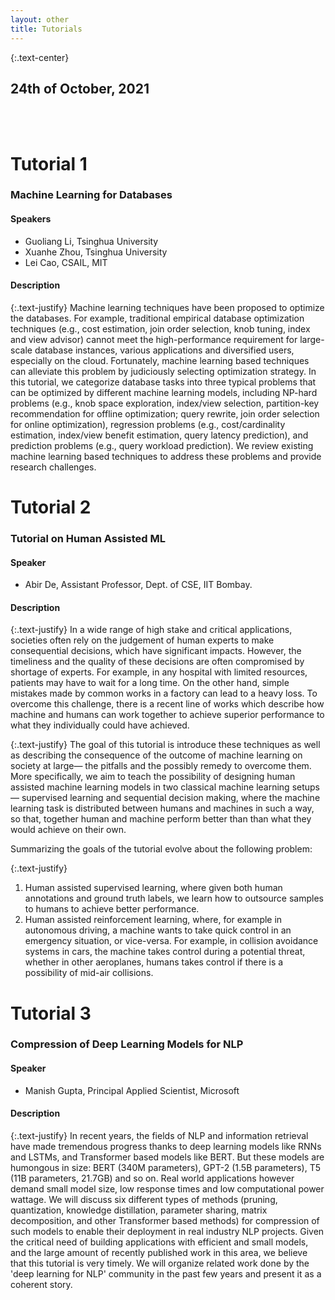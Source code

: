 ```yaml
---
layout: other
title: Tutorials
---
```


{:.text-center}
## 24th of October, 2021

<br><br>

# Tutorial 1

### Machine Learning for Databases

#### Speakers
* Guoliang Li, Tsinghua University
* Xuanhe Zhou, Tsinghua University
* Lei Cao, CSAIL, MIT

#### Description

{:.text-justify}
Machine learning techniques have been proposed to optimize the databases. For example, traditional empirical database optimization techniques (e.g., cost estimation, join order selection, knob tuning, index and view advisor) cannot meet the high-performance requirement for large-scale database instances, various applications and diversified users, especially on the cloud.  Fortunately, machine learning based techniques can alleviate this problem by judiciously selecting optimization strategy. In this tutorial, we categorize database tasks into three typical problems that can be optimized by different machine learning models, including NP-hard problems (e.g., knob space exploration, index/view selection, partition-key recommendation for offline optimization; query rewrite, join order selection for online optimization), regression problems (e.g., cost/cardinality estimation, index/view benefit estimation, query latency prediction), and prediction  problems (e.g., query workload prediction). We review existing machine learning based techniques to address these problems and provide research challenges.

# Tutorial 2

### Tutorial on Human Assisted ML

#### Speaker
* Abir De, Assistant Professor, Dept. of CSE, IIT Bombay.

#### Description

{:.text-justify}
In a wide range of high stake and critical applications, societies often rely on the judgement of human experts to make consequential decisions, which have significant impacts. However, the timeliness and the quality of these decisions are often compromised by shortage of experts. For example, in any hospital with limited resources, patients may have to wait for a long time. On the other hand, simple mistakes made by common works in a factory can lead to a heavy loss. To overcome this challenge, there is a recent line of works which describe how machine and humans can work together to achieve superior performance to what they individually could have achieved.

{:.text-justify}
The goal of this tutorial is introduce these techniques as well as describing the consequence of the outcome of machine learning on society at large— the pitfalls and the possibly remedy to overcome them. More specifically, we aim to teach the possibility of designing human assisted machine learning models in two classical machine learning setups— supervised learning and sequential decision making, where the machine learning task is distributed between humans and machines in such a way, so that, together human and machine perform better than than what they would achieve on their own.

Summarizing the goals of the tutorial evolve about the following problem:

{:.text-justify}
1. Human assisted supervised learning, where given both human annotations and ground truth labels, we learn how to outsource samples to humans to achieve better performance.
1. Human assisted reinforcement learning, where, for example in autonomous driving, a machine wants to take quick control in an emergency situation, or vice-versa. For example, in collision avoidance systems in cars, the machine takes control during a potential threat, whether in other aeroplanes, humans takes control if there is a possibility of mid-air collisions.

# Tutorial 3

### Compression of Deep Learning Models for NLP

#### Speaker
* Manish Gupta, Principal Applied Scientist, Microsoft

#### Description

{:.text-justify}
In recent years, the fields of NLP and information retrieval have made tremendous progress thanks to deep learning models like RNNs and LSTMs, and Transformer based models like BERT. But these models are humongous in size: BERT (340M parameters), GPT-2 (1.5B parameters), T5 (11B parameters, 21.7GB) and so on. Real world applications however demand small model size, low response times and low computational power wattage. We will discuss six different types of methods (pruning, quantization, knowledge distillation, parameter sharing, matrix decomposition, and other Transformer based methods) for compression of such models to enable their deployment in real industry NLP  projects.  Given the critical need of building applications with efficient and small models, and the large amount of recently published work in this area, we believe that this tutorial is very timely. We will organize related work done by the 'deep learning for NLP' community in the past few years and present it as a coherent story.

